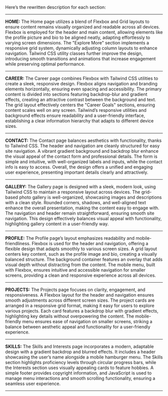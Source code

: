 Here’s the rewritten description for each section:

---

**HOME:**
The Home page utilizes a blend of Flexbox and Grid layouts to ensure content remains visually organized and readable across all devices. Flexbox is employed for the header and main content, allowing elements like the profile picture and bio to be aligned neatly, adapting effortlessly to varying screen dimensions. The "Explore More" section implements a responsive grid system, dynamically adjusting column layouts to enhance navigation. Tailwind CSS utility classes further improve the design, introducing smooth transitions and animations that increase engagement while preserving optimal performance.

---

**CAREER:**
The Career page combines Flexbox with Tailwind CSS utilities to create a sleek, responsive design. Flexbox aligns navigation and branding elements horizontally, ensuring even spacing and accessibility. The primary content is divided into sections featuring backdrop-blur and gradient effects, creating an attractive contrast between the background and text. The grid layout effectively centers the "Career Goals" sections, ensuring content scales well on any screen. Tailwind’s responsive utilities and background effects ensure readability and a user-friendly interface, establishing a clear information hierarchy that adapts to different device sizes.

---

**CONTACT:**
The Contact page balances aesthetics with functionality, thanks to Tailwind CSS. The header and navigation are cleanly structured for easy site navigation. A vibrant gradient background and backdrop blur enhance the visual appeal of the contact form and professional details. The form is simple and intuitive, with well-organized labels and inputs, while the contact info is easy to access. Overall, the design offers a unified and engaging user experience, presenting important details clearly and attractively.

---

**GALLERY:**
The Gallery page is designed with a sleek, modern look, using Tailwind CSS to maintain a responsive layout across devices. The grid-based photo gallery is well-organized, showcasing images and descriptions with a clean style. Rounded corners, shadows, and well-aligned text enhance the overall presentation, making the content easy to engage with. The navigation and header remain straightforward, ensuring smooth site navigation. This design effectively balances visual appeal with functionality, highlighting gallery content in a user-friendly way.

---

**PROFILE:**
The Profile page’s layout emphasizes readability and mobile-friendliness. Flexbox is used for the header and navigation, offering a flexible design that adapts smoothly to various screen sizes. A grid layout centers key content, such as the profile image and bio, creating a visually balanced structure. The background container features an overlay that adds visual depth without distracting from the content. The mobile menu, built with Flexbox, ensures intuitive and accessible navigation for smaller screens, providing a clean and responsive experience across all devices.

---

**PROJECTS:**
The Projects page focuses on clarity, engagement, and responsiveness. A Flexbox layout for the header and navigation ensures smooth adjustments across different screen sizes. The project cards are arranged in a responsive grid format, making it easy for users to explore various projects. Each card features a backdrop blur with gradient effects, highlighting key details without overpowering the content. The mobile-friendly menu ensures ease of navigation on smaller screens, striking a balance between aesthetic appeal and functionality for a user-friendly experience.

---

**SKILLS:**
The Skills and Interests page incorporates a modern, adaptable design with a gradient backdrop and blurred effects. It includes a header showcasing the user’s name alongside a mobile hamburger menu. The Skills section highlights proficiency levels through circular progress bars, while the Interests section uses visually appealing cards to feature hobbies. A simple footer provides copyright information, and JavaScript is used to manage menu interactions and smooth scrolling functionality, ensuring a seamless user experience. 

--- 

